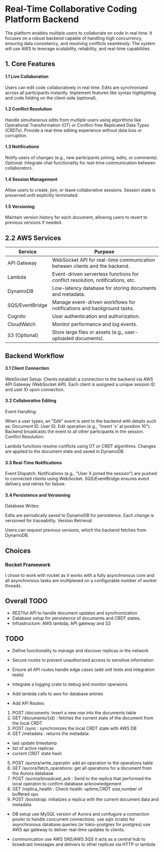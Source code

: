 # Real-Time Collaborative Coding Platform Backend
The platform enables multiple users to collaborate on code in real time. It focuses on a robust backend capable of handling high concurrency, ensuring data consistency, and resolving conflicts seamlessly. The system will use AWS to leverage scalability, reliability, and real-time capabilities.

## 1. **Core Features**
#### 1.1 Live Collaboration
Users can edit code collaboratively in real time.
Edits are synchronized across all participants instantly.
Implement features like syntax highlighting and code folding on the client-side (optional).
#### 1.2 Conflict Resolution
Handle simultaneous edits from multiple users using algorithms like Operational Transformation (OT) or Conflict-free Replicated Data Types (CRDTs).
Provide a real-time editing experience without data loss or corruption.
#### 1.3 Notifications
Notify users of changes (e.g., new participants joining, edits, or comments).
Optional: Integrate chat functionality for real-time communication between collaborators.
#### 1.4 Session Management
Allow users to create, join, or leave collaborative sessions.
Session state is preserved until explicitly terminated.
#### 1.5 Versioning
Maintain version history for each document, allowing users to revert to previous versions if needed.

## 2.2 AWS Services
| Service	| Purpose| 
| -------| -------| 
| API Gateway	| WebSocket API for real-time communication between clients and the backend.| 
| Lambda	| Event-driven serverless functions for conflict resolution, notifications, etc.| 
| DynamoDB	| Low-latency database for storing documents and metadata.| 
| SQS/EventBridge	| Manage event-driven workflows for notifications and background tasks.| 
| Cognito	| User authentication and authorization.| 
| CloudWatch	| Monitor performance and log events.| 
| S3	(Optional) | Store large files or assets (e.g., user-uploaded documents).| 


## Backend Workflow
#### 3.1 Client Connection
WebSocket Setup:
Clients establish a connection to the backend via AWS API Gateway (WebSocket API).
Each client is assigned a unique session ID and user ID upon connection.
#### 3.2 Collaborative Editing
Event Handling:

When a user types, an "Edit" event is sent to the backend with details such as:
Document ID.
User ID.
Edit operation (e.g., "Insert 'x' at position 10").
Backend broadcasts the event to all other participants in the session.
Conflict Resolution:

Lambda functions resolve conflicts using OT or CRDT algorithms.
Changes are applied to the document state and saved in DynamoDB.
#### 3.3 Real-Time Notifications
Event Dispatch:
Notifications (e.g., "User X joined the session") are pushed to connected clients using WebSocket.
SQS/EventBridge ensures event delivery and retries for failure.
#### 3.4 Persistence and Versioning
Database Writes:

Edits are periodically saved to DynamoDB for persistence.
Each change is versioned for traceability.
Version Retrieval:

Users can request previous versions, which the backend fetches from DynamoDB.

## Choices
### Rocket Framework
I chose to work with rocket as it works with a fully asynchronous core and all asynchronous tasks are multiplexed on a configurable number of worker threads.

## Overall TODO
- RESTful API to handle document updates and synchronization
- Database setup for persistence of documents and CRDT states.
- Infrastructure: AWS lambda, API gateway and S3

## TODO
- Define functionality to manage and discover replicas in the network
- Secure routes to prevent unauthorized access to sensitive information
- Ensure all API routes handle edge cases (add unit tests and integration tests)
- Integrate a logging crate to debug and monitor operaions
- Add lambda calls to aws for database entries

- Add API Routes:
1. POST /documents: Insert a new row into the documents table
2. GET /documents/{id} : fetches the current state of the document from the local CRDT
3. POST /sync : synchronizes the local CRDT state with AWS DB
4. GET /metadata : returns the metadata:  
* last update timestamp
* list of active replicas
* current CRDT state hash
5. POST /aurora/write_operatin: add an operation to the operations table
6. GET /aurora/fetch_operations: get all operations for a document from the Aurora database
7. POST /aurora/broadcast_ack : Send to the replica that performed the local operaton to confirm database acknowledgement
8. GET /replica_health : Check health: uptime,CRDT size,number of buffered ops
9. POST /bootstrap: initializes a replica with the current document data and metadata

- DB setup
use MySQL version of Aurora and confugure a connection pooler to handle concurrent connections.
use sqlx (crate) for asynchronous database queries (or tokio-postgres for postgres)
use AWS api gateway to deliver real-time updates to clients.

- communication
use AWS SNS/AWS SQS it acts as a central hub to broadcast messages and delivers to other replicas via HTTP or lambda

